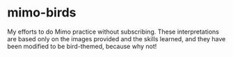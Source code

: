 # mimo-birds
My efforts to do Mimo practice without subscribing. These interpretations are based only on the images provided and the skills learned, and they have been modified to be bird-themed, because why not!